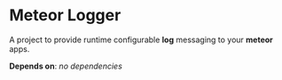# Meteor Logger 

A project to provide runtime configurable **log** messaging to your **meteor** apps.

**Depends on**: *no dependencies*
